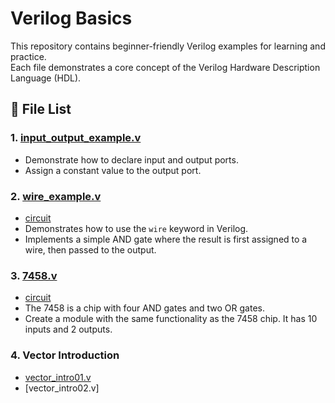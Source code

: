 # Verilog Basics

This repository contains beginner-friendly Verilog examples for learning and practice.  
Each file demonstrates a core concept of the Verilog Hardware Description Language (HDL).

## 📁 File List

### 1. [input_output_example.v](https://github.com/Kumar24Gaurav/Verilog_basics/blob/main/input_output_demo.v)
- Demonstrate how to declare input and output ports.
- Assign a constant value to the output port.

### 2. [wire_example.v](https://github.com/Kumar24Gaurav/Verilog_basics/blob/main/wire_example_demo.v)
- [circuit](https://github.com/Kumar24Gaurav/Verilog_basics/blob/main/wire_example_demo.png)
- Demonstrates how to use the `wire` keyword in Verilog.
- Implements a simple AND gate where the result is first assigned to a wire, then passed to the output.

### 3. [7458.v](https://github.com/Kumar24Gaurav/Verilog_basics/blob/main/7458chip.v)
- [circuit](https://github.com/Kumar24Gaurav/Verilog_basics/blob/main/7458chip.png)
- The 7458 is a chip with four AND gates and two OR gates.
- Create a module with the same functionality as the 7458 chip. It has 10 inputs and 2 outputs.

### 4. Vector Introduction
- [vector_intro01.v](https://github.com/Kumar24Gaurav/Verilog_basics/blob/main/vector_intro01.v)
- [vector_intro02.v]
